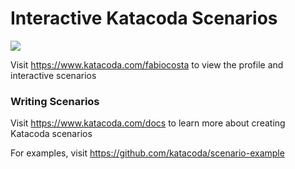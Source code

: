 # Interactive Katacoda Scenarios

[![](http://shields.katacoda.com/katacoda/fabiocosta/count.svg)](https://www.katacoda.com/fabiocosta "Get your profile on Katacoda.com")

Visit https://www.katacoda.com/fabiocosta to view the profile and interactive scenarios

### Writing Scenarios
Visit https://www.katacoda.com/docs to learn more about creating Katacoda scenarios

For examples, visit https://github.com/katacoda/scenario-example
